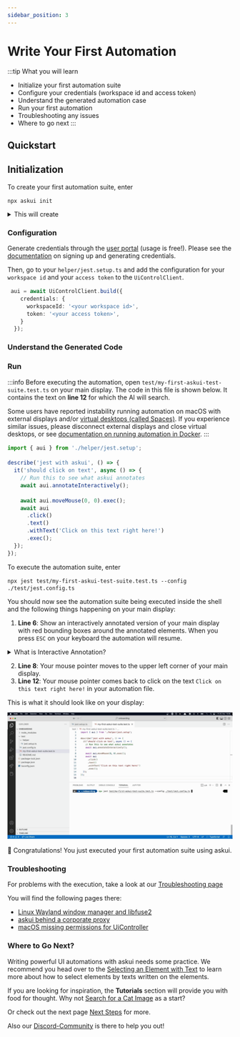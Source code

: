 ```yaml
---
sidebar_position: 3
---
```


# Write Your First Automation

:::tip
What you will learn

- Initialize your first automation suite
- Configure your credentials (workspace id and access token)
- Understand the generated automation case
- Run your first automation
- Troubleshooting any issues
- Where to go next
:::

## Quickstart

## Initialization

To create your first automation suite, enter

```shell
npx askui init
```

<details>
  <summary>This will create</summary>

-   a `tsconfig.json`: [a json file specifying the root files and the compiler options required to compile the project](https://www.typescriptlang.org/docs/handbook/tsconfig-json.html),
-   a folder called `test` which includes:
    -   `test/my-first-askui-test-suite.test.ts`: an example test with askui,
    -   a folder called `helper` which contains the `jest.setup.ts` file for setting up the test environment
    -   a `jest.config.ts` configuration file

</details>

### Configuration

Generate credentials through the [user portal](https://app.v2.askui.com/) (usage is free!). Please see the [documentation](../08-askui%20User%20Portal/signup.md) on signing up and generating credentials.

Then, go to your `helper/jest.setup.ts` and add the configuration for your `workspace id` and your `access token` to the `UiControlClient`.

```typescript
 aui = await UiControlClient.build({
    credentials: {
      workspaceId: '<your workspace id>',
      token: '<your access token>',
    }
  });
```

### Understand the Generated Code

### Run

:::info
Before executing the automation, open `test/my-first-askui-test-suite.test.ts` on your main display. The code in this file is shown below. It contains the text on **line 12** for which the AI will search.

Some users have reported instability running automation on macOS with external displays and/or [virtual desktops (called Spaces)](https://support.apple.com/en-gb/guide/mac-help/mh14112/mac). If you experience similar issues, please disconnect external displays and close virtual desktops, or see [documentation on running automation in Docker](../04-Continuous%20Integration/askui-ui-controller-docker-images.md).
:::

```typescript title="test/my-first-askui-test-suite.test.ts" showLineNumbers
import { aui } from './helper/jest.setup';

describe('jest with askui', () => {
  it('should click on text', async () => {
    // Run this to see what askui annotates
    await aui.annotateInteractively();

    await aui.moveMouse(0, 0).exec();
    await aui
      .click()
      .text()
      .withText('Click on this text right here!')
      .exec();
  });
});
```

To execute the automation suite, enter

```shell
npx jest test/my-first-askui-test-suite.test.ts --config ./test/jest.config.ts 
```

You should now see the automation suite being executed inside the shell and the following things happening on your main display:

1. **Line 6**: Show an interactively annotated version of your main display with red bounding boxes around the annotated elements. When you press `ESC` on your keyboard the automation will resume.

<details>
  <summary>What is Interactive Annotation?</summary>
The interactive annotation command requests the askui server to take a screenshot of the specified screen. Then, an AI model is used to annotate the image. After that, a full-screen window appears. Inside this window, boundary boxes enclosing the UI elements detected are going to appear. You can hover over the boxes to see the boxes' specifications, e.g., text detected, element type etc.
</details>

2. **Line 8**: Your mouse pointer moves to the upper left corner of your main display.
3. **Line 12**: Your mouse pointer comes back to click on the text `Click on this text right here!` in your automation file.

This is what it should look like on your display:

![Gif showing first test execution with Visual Studio Code on display.](/img/gif/first_test_execution.gif)

:tada: Congratulations! You just executed your first automation suite using askui.

### Troubleshooting

For problems with the execution, take a look at our [Troubleshooting page](https://docs.askui.com/docs/general/Troubleshooting/)

You will find the following pages there:

* [Linux Wayland window manager and libfuse2](../07-Troubleshooting/linux.md)
* [askui behind a corporate proxy](../07-Troubleshooting/proxy.md)
* [macOS missing permissions for UiController](../07-Troubleshooting/mac-os.md)

### Where to Go Next?

Writing powerful UI automations with askui needs some practice. We recommend you head over to the [Selecting an Element with Text](../03-Best%20Practice/selecting-with-text.md) to learn more about how to select elements by texts written on the elements.

If you are looking for inspiration, the **Tutorials** section will provide you with food for thought. Why not [Search for a Cat Image](../06-Tutorials/google-cat-search.md) as a start?

Or check out the next page [Next Steps](./next-steps.md) for more.

Also our [Discord-Community](https://discord.gg/KFYJ5xuyBA) is there to help you out!

